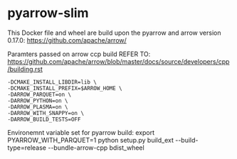 # pyarrow-slim

This Docker file and wheel are build upon the pyarrow and arrow version 0.17.0: https://github.com/apache/arrow/

Paramters passed on arrow ccp build
REFER TO: https://github.com/apache/arrow/blob/master/docs/source/developers/cpp/building.rst

    -DCMAKE_INSTALL_LIBDIR=lib \
    -DCMAKE_INSTALL_PREFIX=$ARROW_HOME \
    -DARROW_PARQUET=on \
    -DARROW_PYTHON=on \
    -DARROW_PLASMA=on \
    -DARROW_WITH_SNAPPY=on \
    -DARROW_BUILD_TESTS=OFF 

Environemnt variable set for pyarrow build:
    export PYARROW_WITH_PARQUET=1
    python setup.py build_ext --build-type=release --bundle-arrow-cpp bdist_wheel
